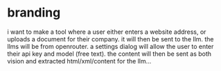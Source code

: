 # branding
i want to make a tool where a user either enters a website address, or uploads a document for their company. it will then be sent to the llm. the llms will be from openrouter. a settings dialog will allow the user to enter their api key and model (free text). the content will then be sent as both vision and extracted html/xml/content for the llm...
